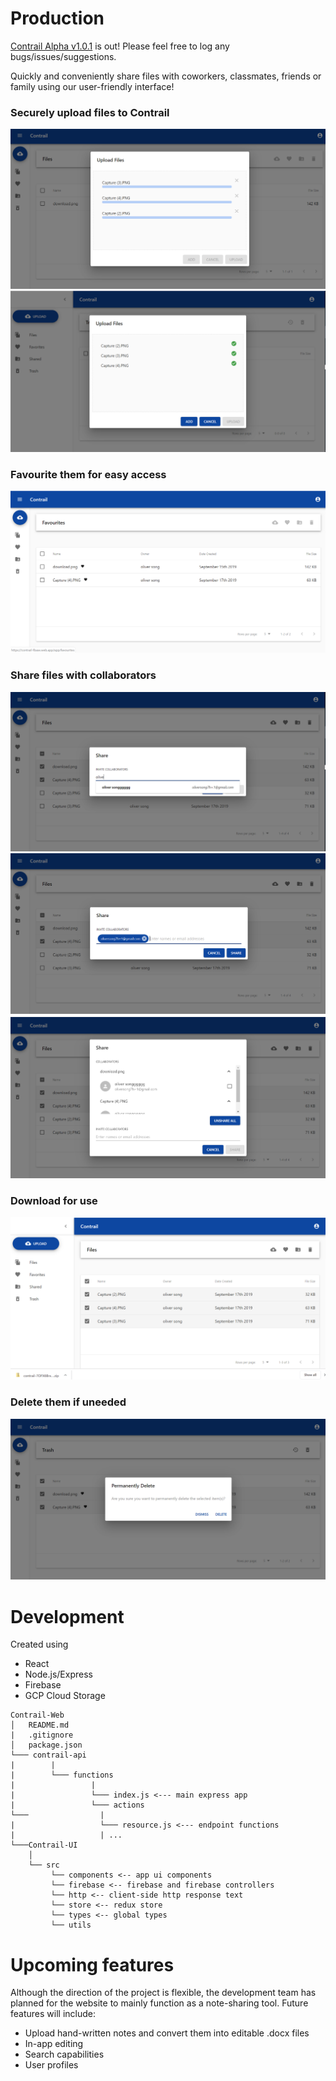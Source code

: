 # Production

[Contrail Alpha v1.0.1](https://contrail-fbase.web.app/app/files) is out! Please feel free to log any bugs/issues/suggestions.

Quickly and conveniently share files with coworkers, classmates, friends or family using our user-friendly interface!
### Securely upload files to Contrail
![alt text](https://github.com/1298se/Contrail-Web/blob/master/demo/upload.png)
![alt_text](https://github.com/1298se/Contrail-Web/blob/master/demo/upload_complete.png)

### Favourite them for easy access
![alt_text](https://github.com/1298se/Contrail-Web/blob/master/demo/favourite.png)

### Share files with collaborators
![alt_text](https://github.com/1298se/Contrail-Web/blob/master/demo/share_search.png)
![alt_text](https://github.com/1298se/Contrail-Web/blob/master/demo/share_select.png)
![alt_text](https://github.com/1298se/Contrail-Web/blob/master/demo/view_collab.png)

### Download for use
![alt_text](https://github.com/1298se/Contrail-Web/blob/master/demo/download.png)

### Delete them if uneeded
![alt_text](https://github.com/1298se/Contrail-Web/blob/master/demo/permanent_delete.png)
 
# Development

Created using
  - React
  - Node.js/Express
  - Firebase
  - GCP Cloud Storage 

```
Contrail-Web
│   README.md
|   .gitignore 
│   package.json
└─── contrail-api
|        |
|        └─── functions
|                 |
|                 └─── index.js <--- main express app
|                 └─── actions
└───                |
|                   └─── resource.js <--- endpoint functions
|                   | ...
└───Contrail-UI     
    │   
    └── src
         └── components <-- app ui components
         └── firebase <-- firebase and firebase controllers
         └── http <-- client-side http response text
         └── store <-- redux store
         └── types <-- global types
         └── utils
```
# Upcoming features
Although the direction of the project is flexible, the development team has planned for the website to mainly function as a note-sharing tool. Future features will include:
  - Upload hand-written notes and convert them into editable .docx files
  - In-app editing
  - Search capabilities
  - User profiles
